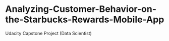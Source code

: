 # Analyzing-Customer-Behavior-on-the-Starbucks-Rewards-Mobile-App
Udacity Capstone Project (Data Scientist)
